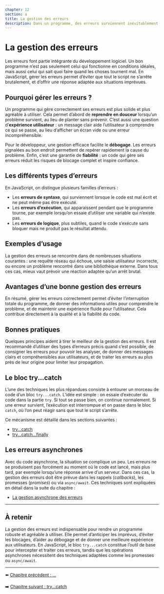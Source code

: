 ```yaml
---
chapter: 12
section: a
title: La gestion des erreurs
description: Dans un programme, des erreurs surviennent inévitablement : fautes de code, saisies incorrectes, ou événements imprévisibles. Plutôt que de laisser le programme s’arrêter brutalement, il est possible de gérer ces erreurs pour assurer un fonctionnement plus robuste et offrir une meilleure expérience à l’utilisateur.
---
```


# La gestion des erreurs

Les erreurs font partie intégrante du développement logiciel. Un bon programme n’est pas seulement celui qui fonctionne en conditions idéales, mais aussi celui qui sait quoi faire quand les choses tournent mal. En JavaScript, gérer les erreurs permet d’éviter que tout le script ne s’arrête brutalement, et d’offrir une réponse adaptée aux situations imprévues.

## Pourquoi gérer les erreurs ?

Un programme qui gère correctement ses erreurs est plus solide et plus agréable à utiliser. Cela permet d’abord de **reprendre en douceur** lorsqu’un problème survient, au lieu de planter sans prévenir. C’est aussi une question d’**expérience utilisateur** : un message clair aide l’utilisateur à comprendre ce qui se passe, au lieu d’afficher un écran vide ou une erreur incompréhensible.  

Pour le développeur, une gestion efficace facilite le **débogage**. Les erreurs signalées au bon endroit permettent de repérer rapidement la cause du problème. Enfin, c’est une garantie de **fiabilité** : un code qui gère ses erreurs réduit les risques de blocage complet et inspire confiance.

## Les différents types d’erreurs

En JavaScript, on distingue plusieurs familles d’erreurs :  

- Les **erreurs de syntaxe**, qui surviennent lorsque le code est mal écrit et ne peut même pas être exécuté.  
- Les **erreurs d’exécution**, qui apparaissent pendant que le programme tourne, par exemple lorsqu’on essaie d’utiliser une variable qui n’existe pas.  
- Les **erreurs de logique**, plus subtiles, quand le code s’exécute sans bloquer mais ne produit pas le résultat attendu.  

## Exemples d’usage

La gestion des erreurs se rencontre dans de nombreuses situations courantes : une requête réseau qui échoue, une saisie utilisateur incorrecte, ou encore un problème rencontré dans une bibliothèque externe. Dans tous ces cas, mieux vaut prévoir une réaction adaptée qu’un arrêt brutal.

## Avantages d’une bonne gestion des erreurs

En résumé, gérer les erreurs correctement permet d’éviter l’interruption totale du programme, de donner des informations utiles pour comprendre le problème, et de maintenir une expérience fluide pour l’utilisateur. Cela contribue directement à la qualité et à la fiabilité du code.

## Bonnes pratiques

Quelques principes aident à tirer le meilleur de la gestion des erreurs. Il est recommandé d’utiliser des types d’erreurs précis quand c’est possible, de consigner les erreurs pour pouvoir les analyser, de donner des messages clairs et compréhensibles aux utilisateurs, et de traiter les erreurs au plus près de leur origine pour limiter leur propagation.

## Le bloc try...catch

L’une des techniques les plus répandues consiste à entourer un morceau de code d’un bloc `try...catch`. L’idée est simple : on essaie d’exécuter du code dans la partie `try`. Si tout se passe bien, on continue normalement. Si une erreur survient, l’exécution est interrompue et on passe dans le bloc `catch`, où l’on peut réagir sans que tout le script s’arrête.  

Ce mécanisme est détaillé dans les sections suivantes :  
- [try...catch](./b_try...-catch.md)  
- [try...catch...finally](./c_try...catch...finally.md)  

## Les erreurs asynchrones

Avec du code asynchrone, la situation se complique un peu. Les erreurs ne se produisent pas forcément au moment où le code est lancé, mais plus tard, par exemple lorsqu’une réponse arrive d’un serveur. Dans ces cas, la gestion des erreurs doit être prévue dans les rappels (*callbacks*), les promesses (*promises*) ou via `async/await`. Ces techniques sont expliquées en détail dans la suite du chapitre :  
- [La gestion asynchrone des erreurs](./d_async_errorhandling.md)

---

## À retenir

La gestion des erreurs est indispensable pour rendre un programme robuste et agréable à utiliser. Elle permet d’anticiper les imprévus, d’éviter les blocages, d’aider au débogage et de donner une meilleure expérience aux utilisateurs. En JavaScript, le bloc `try...catch` constitue l’outil de base pour intercepter et traiter ces erreurs, tandis que les opérations asynchrones nécessitent des techniques adaptées comme les promesses ou `async/await`.  

---

⬅️ [Chapitre précédent : …](../11_json/b_Exercices.md)

➡️ [Chapitre suivant : try...catch](./b_try...-catch.md)

